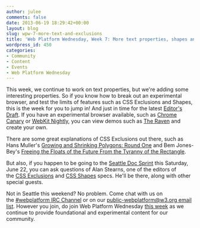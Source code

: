 ```yaml
---
author: julee
comments: false
date: 2013-06-19 18:29:42+00:00
layout: blog
slug: wpw-7-more-text-and-exclusions
title: 'Web Platform Wednesday, Week 7: More text properties, shapes and exclusions'
wordpress_id: 450
categories:
- Community
- Content
- Events
- Web Platform Wednesday
---
```


This week, we continue to work on text properties, but we're adding some interesting properties. So if you know how to break out an experimental browser, and test the limits of features such as CSS Exclusions and Shapes, this is the week for you to jump in! And just in time for the latest [Editor's Draft](http://dev.w3.org/csswg/css-shapes/). If you have an experimental browser available, such as [Chrome Canary](https://www.google.com/intl/en/chrome/browser/canary.html) or [WebKit Nightly](http://nightly.webkit.org/), you can view demos such as [The Raven](http://adobe.github.io/web-platform/samples/css-exclusions/nevermore/index.html) and create your own.

There are some great explanations of CSS Exclusions out there, such as Hans Muller's [Growing and Shrinking Polygons: Round One](http://hansmuller-webkit.blogspot.com/2013/04/growing-and-shrinking-polygons-round-one.html) and Bem Jones-Bey's [Freeing the Floats of the Future From the Tyranny of the Rectangle](http://blogs.adobe.com/webplatform/2013/03/27/freeing-the-floats-of-the-future-from-the-tyranny-of-the-rectangle/).

But also, if you happen to be going to the [Seattle Doc Sprint](http://blog.webplatform.org/2013/06/1st-seattle-doc-sprint/) this Saturday, June 22, you can ask questions of Alan Stearns, one of the editors of the [CSS Exclusions](http://dev.w3.org/csswg/css-exclusions/) and [CSS Shapes](http://dev.w3.org/csswg/css-shapes/) specs. He'll be there, along with other special guests.

Not in Seattle this weekend? No problem. Come chat with us on the [#webplatform IRC Channel](http://webchat.freenode.net/?channels=webplatform) or on our [public-webplatform@w3.org email list](mailto:public-webplatform@w3.org?subject=(WPW)). However you join, do join Web Platform Wednesday [this week](http://docs.webplatform.org/wiki/Meta:web_platform_wednesday) as we continue to provide foundational and experimental content for our community.
